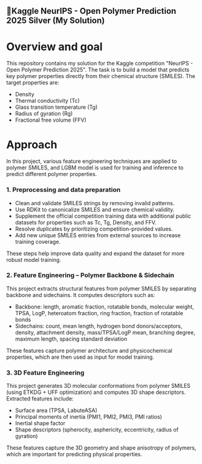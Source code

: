 ## 🥈Kaggle NeurIPS - Open Polymer Prediction 2025 Silver (My Solution)

# Overview and goal

This repository contains my solution for the Kaggle competition "NeurIPS - Open Polymer Prediction 2025".
The task is to build a model that predicts key polymer properties directly from their chemical structure (SMILES).
The target properties are:
* Density
* Thermal conductivity (Tc)
* Glass transition temperature (Tg)
* Radius of gyration (Rg)
* Fractional free volume (FFV)

# Approach
In this project, various feature engineering techniques are applied to polymer SMILES, and LGBM model is used for training and inference to predict different polymer properties.

### 1. Preprocessing and data preparation

* Clean and validate SMILES strings by removing invalid patterns.
* Use RDKit to canonicalize SMILES and ensure chemical validity.
* Supplement the official competition training data with additional public datasets for properties such as Tc, Tg, Density, and FFV.
* Resolve duplicates by prioritizing competition-provided values.
* Add new unique SMILES entries from external sources to increase training coverage.

These steps help improve data quality and expand the dataset for more robust model training.

### 2. Feature Engineering – Polymer Backbone & Sidechain

This project extracts structural features from polymer SMILES by separating backbone and sidechains.
It computes descriptors such as:
* Backbone: length, aromatic fraction, rotatable bonds, molecular weight, TPSA, LogP, heteroatom fraction, ring fraction, fraction of rotatable bonds
* Sidechains: count, mean length, hydrogen bond donors/acceptors, density, attachment density, mass/TPSA/LogP mean, branching degree, maximum length, spacing standard deviation

These features capture polymer architecture and physicochemical properties, which are then used as input for model training.

### 3. 3D Feature Engineering

This project generates 3D molecular conformations from polymer SMILES (using ETKDG + UFF optimization) and computes 3D shape descriptors.
Extracted features include:
* Surface area (TPSA, LabuteASA)
* Principal moments of inertia (PMI1, PMI2, PMI3, PMI ratios)
* Inertial shape factor
* Shape descriptors (spherocity, asphericity, eccentricity, radius of gyration)

These features capture the 3D geometry and shape anisotropy of polymers, which are important for predicting physical properties.
